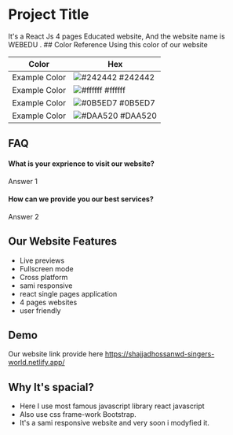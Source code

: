 
# Project Title

It's a React Js 4 pages Educated website, And the website name is WEBEDU . ## Color Reference
Using this color of our website

| Color             | Hex                                                                |
| ----------------- | ------------------------------------------------------------------ |
| Example Color | ![#242442](https://via.placeholder.com/10/242442?text=+) #242442 |
| Example Color | ![#ffffff](https://via.placeholder.com/10/ffffff?text=+) #ffffff |
| Example Color | ![#0B5ED7](https://via.placeholder.com/10/0B5ED7?text=+) #0B5ED7 |
| Example Color | ![#DAA520](https://via.placeholder.com/10/DAA520?text=+) #DAA520 |


## FAQ

#### What is your exprience to visit our website?

Answer 1

#### How can we provide you our best services?

Answer 2

  
## Our Website Features

- Live previews
- Fullscreen mode
- Cross platform
- sami responsive 
- react single pages application
- 4 pages websites
- user friendly

  
## Demo
Our website link provide here https://shajjadhossanwd-singers-world.netlify.app/ 

  
## Why It's spacial?
- Here I use most famous javascript library react javascript
- Also use css frame-work Bootstrap.
- It's a sami responsive website and very soon i modyfied it.

  